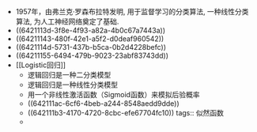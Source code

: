 - 1957年，由弗兰克·罗森布拉特发明, 用于监督学习的分类算法, 一种线性分类算法, 为人工神经网络奠定了基础.
- ((6421113d-3f8e-4f93-a82a-4b0c67a7443a))
- ((64211143-480f-42e1-a5f2-d0deaf960542))
- ((6421114d-5731-437b-b5ca-0b2d4228befc))
- ((64211155-6494-479b-9023-23abf83743dd))
- [[Logistic回归]]
	- 逻辑回归是一种二分类模型
	- 逻辑回归是一种线性分类模型
	- 用一个非线性激活函数（Sigmoid函数）来模拟后验概率
	- ((642111ac-6cf6-4beb-a244-8548aedd9dde))
	- ((642111b3-4170-4720-8cbc-efe67704fc10))
	  tags:: 似然函数
	-
